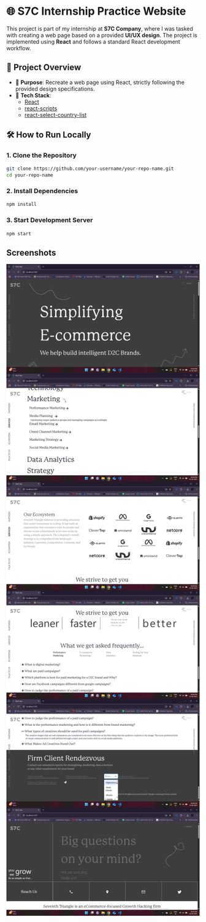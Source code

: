# 🌐 S7C Internship Practice Website

This project is part of my internship at **S7C Company**, where I was tasked with creating a web page based on a provided **UI/UX design**. The project is implemented using **React** and follows a standard React development workflow.

## 🚀 Project Overview

- 📌 **Purpose**: Recreate a web page using React, strictly following the provided design specifications.
- 🎨 **Tech Stack**:
  - [React](https://reactjs.org/)
  - [react-scripts](https://www.npmjs.com/package/react-scripts)
  - [react-select-country-list](https://www.npmjs.com/package/react-select-country-list)

## 🛠️ How to Run Locally

### 1. Clone the Repository

```bash
git clone https://github.com/your-username/your-repo-name.git
cd your-repo-name
```

### 2. Install Dependencies

```bash
npm install
```

### 3. Start Development Server

```bash
npm start
```

## Screenshots
<img src="https://github.com/Sshashank18/STC-Website/blob/master/Screenshots/Screenshot%20(2).png"
     style="float: left; margin-right: 10px;"/>
<img src="https://github.com/Sshashank18/STC-Website/blob/master/Screenshots/Screenshot%20(3).png"
     style="float: left; margin-right: 10px;"/>
<img src="https://github.com/Sshashank18/STC-Website/blob/master/Screenshots/Screenshot%20(4).png"
     style="float: left; margin-right: 10px;"/>
<img src="https://github.com/Sshashank18/STC-Website/blob/master/Screenshots/Screenshot%20(5).png"
     style="float: left; margin-right: 10px;"/>
<img src="https://github.com/Sshashank18/STC-Website/blob/master/Screenshots/Screenshot%20(6).png"
     style="float: left; margin-right: 10px;"/>
<img src="https://github.com/Sshashank18/STC-Website/blob/master/Screenshots/Screenshot%20(7).png"
     style="float: left; margin-right: 10px;"/>


